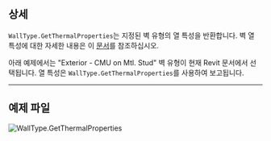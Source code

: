 ## 상세
`WallType.GetThermalProperties`는 지정된 벽 유형의 열 특성을 반환합니다. 벽 열 특성에 대한 자세한 내용은 이 [문서](https://help.autodesk.com/view/RVT/2024/KOR/?guid=GUID-3C378374-D360-4207-A558-3500922A452E)를 참조하십시오.

아래 예제에서는 "Exterior - CMU on Mtl. Stud" 벽 유형이 현재 Revit 문서에서 선택됩니다. 열 특성은 `WallType.GetThermalProperties`를 사용하여 보고됩니다.
___
## 예제 파일

![WallType.GetThermalProperties](./Revit.Elements.WallType.GetThermalProperties_img.jpg)
